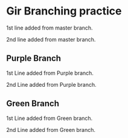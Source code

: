 # Gir Branching practice

1st line added from master branch.

2nd line added from master branch.


## Purple Branch

1st Line added from Purple branch.

2nd Line added from Purple branch.

## Green Branch

1st Line added from Green branch.

2nd Line added from Green branch.

